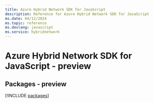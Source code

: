 ```yaml
---
title: Azure Hybrid Network SDK for JavaScript
description: Reference for Azure Hybrid Network SDK for JavaScript
ms.date: 04/12/2024
ms.topic: reference
ms.devlang: javascript
ms.service: hybridnetwork
---
```

# Azure Hybrid Network SDK for JavaScript - preview
## Packages - preview
[!INCLUDE [packages](hybrid-network-index.md)]